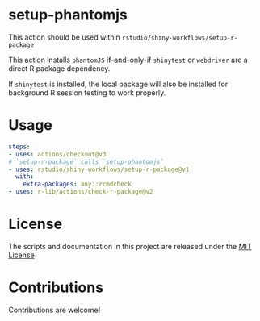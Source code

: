 # setup-phantomjs

<!-- [![RStudio community](https://img.shields.io/badge/community-github--actions-blue?style=social&logo=rstudio&logoColor=75AADB)](https://community.rstudio.com/new-topic?category=Package%20development&tags=github-actions) -->

This action should be used within `rstudio/shiny-workflows/setup-r-package`

This action installs `phantomJS` if-and-only-if `shinytest` or `webdriver` are a direct R package dependency.

If `shinytest` is installed, the local package will also be installed for background R session testing to work properly.

# Usage

```yaml
steps:
- uses: actions/checkout@v3
# `setup-r-package` calls `setup-phantomjs`
- uses: rstudio/shiny-workflows/setup-r-package@v1
  with:
    extra-packages: any::rcmdcheck
- uses: r-lib/actions/check-r-package@v2
```

# License

The scripts and documentation in this project are released under the [MIT License](LICENSE)

# Contributions

Contributions are welcome!
